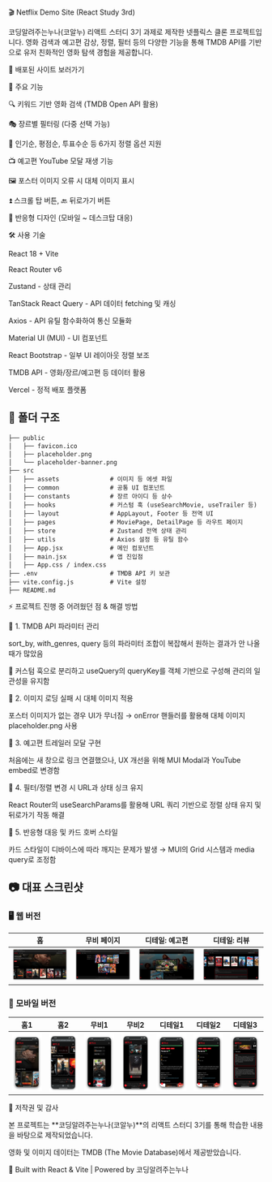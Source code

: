 🎬 Netflix Demo Site (React Study 3rd)

코딩알려주는누나(코알누) 리액트 스터디 3기 과제로 제작한 넷플릭스 클론 프로젝트입니다.
영화 검색과 예고편 감상, 정렬, 필터 등의 다양한 기능을 통해 TMDB API를 기반으로 유저 친화적인 영화 탐색 경험을 제공합니다.

🔗 배포된 사이트 보러가기

📌 주요 기능

🔍 키워드 기반 영화 검색 (TMDB Open API 활용)

🎭 장르별 필터링 (다중 선택 가능)

🔽 인기순, 평점순, 투표수순 등 6가지 정렬 옵션 지원

📺 예고편 YouTube 모달 재생 기능

🖼️ 포스터 이미지 오류 시 대체 이미지 표시

⏫ 스크롤 탑 버튼, 🔙 뒤로가기 버튼

📱 반응형 디자인 (모바일 ~ 데스크탑 대응)

🛠️ 사용 기술

React 18 + Vite

React Router v6

Zustand - 상태 관리

TanStack React Query - API 데이터 fetching 및 캐싱

Axios - API 유틸 함수화하여 통신 모듈화

Material UI (MUI) - UI 컴포넌트

React Bootstrap - 일부 UI 레이아웃 정렬 보조

TMDB API - 영화/장르/예고편 등 데이터 활용

Vercel - 정적 배포 플랫폼

## 📂 폴더 구조

```
├── public
│   ├── favicon.ico
│   ├── placeholder.png
│   └── placeholder-banner.png
├── src
│   ├── assets              # 이미지 등 에셋 파일
│   ├── common              # 공통 UI 컴포넌트
│   ├── constants           # 장르 아이디 등 상수
│   ├── hooks               # 커스텀 훅 (useSearchMovie, useTrailer 등)
│   ├── layout              # AppLayout, Footer 등 전역 UI
│   ├── pages               # MoviePage, DetailPage 등 라우트 페이지
│   ├── store               # Zustand 전역 상태 관리
│   ├── utils               # Axios 설정 등 유틸 함수
│   ├── App.jsx             # 메인 컴포넌트
│   ├── main.jsx            # 앱 진입점
│   ├── App.css / index.css
├── .env                    # TMDB API 키 보관
├── vite.config.js          # Vite 설정
├── README.md
```

⚡ 프로젝트 진행 중 어려웠던 점 & 해결 방법

🔸 1. TMDB API 파라미터 관리

sort_by, with_genres, query 등의 파라미터 조합이 복잡해서 원하는 결과가 안 나올 때가 많았음

🔧 커스텀 훅으로 분리하고 useQuery의 queryKey를 객체 기반으로 구성해 관리의 일관성을 유지함

🔸 2. 이미지 로딩 실패 시 대체 이미지 적용

포스터 이미지가 없는 경우 UI가 무너짐 → onError 핸들러를 활용해 대체 이미지 placeholder.png 사용

🔸 3. 예고편 트레일러 모달 구현

처음에는 새 창으로 링크 연결했으나, UX 개선을 위해 MUI Modal과 YouTube embed로 변경함

🔸 4. 필터/정렬 변경 시 URL과 상태 싱크 유지

React Router의 useSearchParams를 활용해 URL 쿼리 기반으로 정렬 상태 유지 및 뒤로가기 작동 해결

🔸 5. 반응형 대응 및 카드 호버 스타일

카드 스타일이 디바이스에 따라 깨지는 문제가 발생 → MUI의 Grid 시스템과 media query로 조정함

## 📷 대표 스크린샷

### 🖥️ 웹 버전

| 홈                           | 무비 페이지                                        | 디테일: 예고편                             | 디테일: 리뷰                             |
| ---------------------------- | -------------------------------------------------- | ------------------------------------------ | ---------------------------------------- |
| ![홈](./public/web-home.png) | ![무비](./public/web-movie-search-sort-filter.png) | ![예고편](./public/web-detail-trailar.png) | ![리뷰](./public/web-detail-reviews.png) |

### 📱 모바일 버전

| 홈1                             | 홈2                             | 무비1                            | 무비2                            | 디테일1                           | 디테일2                           | 디테일3                           |
| ------------------------------- | ------------------------------- | -------------------------------- | -------------------------------- | --------------------------------- | --------------------------------- | --------------------------------- |
| ![](./public/mobile-home_1.png) | ![](./public/mobile-home_2.png) | ![](./public/mobile-movie_1.png) | ![](./public/mobile-movie_2.png) | ![](./public/mobile-detail_2.png) | ![](./public/mobile-detail_2.png) | ![](./public/mobile-detail_3.png) |

📜 저작권 및 감사

본 프로젝트는 **코딩알려주는누나(코알누)**의 리액트 스터디 3기를 통해 학습한 내용을 바탕으로 제작되었습니다.

영화 및 이미지 데이터는 TMDB (The Movie Database)에서 제공받았습니다.

💖 Built with React & Vite | Powered by 코딩알려주는누나
